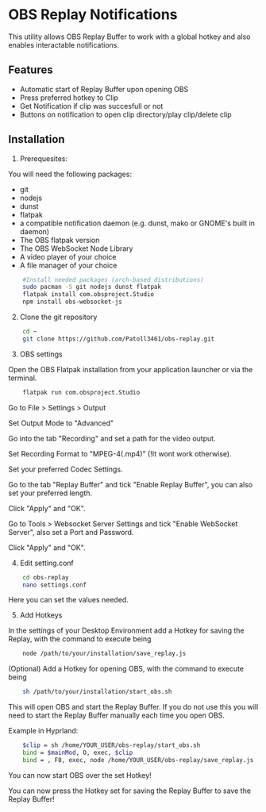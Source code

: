 
# OBS Replay Notifications

This utility allows OBS Replay Buffer to work with a global hotkey and also enables interactable notifications.


## Features

- Automatic start of Replay Buffer upon opening OBS
- Press preferred hotkey to Clip
- Get Notification if clip was succesfull or not
- Buttons on notification to open clip directory/play clip/delete clip


## Installation

1. Prerequesites:

You will need the following packages:
- git
- nodejs
- dunst
- flatpak
- a compatible notification daemon (e.g. dunst, mako or GNOME's built in daemon)
- The OBS flatpak version
- The OBS WebSocket Node Library
- A video player of your choice
- A file manager of your choice

```bash
    #Install needed packages (arch-based distributions)
    sudo pacman -S git nodejs dunst flatpak
    flatpak install com.obsproject.Studio
    npm install obs-websocket-js
```



2. Clone the git repository

```bash
    cd ~
    git clone https://github.com/Patoll3461/obs-replay.git
```



3. OBS settings

Open the OBS Flatpak installation from your application launcher or via the terminal.

```bash
    flatpak run com.obsproject.Studio
```
Go to File > Settings > Output

Set Output Mode to "Advanced"

Go into the tab "Recording" and set a path for the video output.

Set Recording Format to "MPEG-4(.mp4)" (!It wont work otherwise).

Set your preferred Codec Settings.

Go to the tab "Replay Buffer" and tick "Enable Replay Buffer", you can also set your preferred length.

Click "Apply" and "OK".

Go to Tools > Websocket Server Settings and tick "Enable WebSocket Server", also set a Port and Password.

Click "Apply" and "OK".



4. Edit setting.conf

```bash
    cd obs-replay
    nano settings.conf
```
Here you can set the values needed.



5. Add Hotkeys

In the settings of your Desktop Environment add a Hotkey for saving the Replay, with the command to execute being 

```bash
    node /path/to/your/installation/save_replay.js
```

(Optional) Add a Hotkey for opening OBS, with the command to execute being

```bash
    sh /path/to/your/installation/start_obs.sh
```
This will open OBS and start the Replay Buffer. If you do not use this you will need to start the Replay Buffer manually each time you open OBS.

Example in Hyprland:

```bash
    $clip = sh /home/YOUR_USER/obs-replay/start_obs.sh
    bind = $mainMod, O, exec, $clip
    bind = , F8, exec, node /home/YOUR_USER/obs-replay/save_replay.js
```

You can now start OBS over the set Hotkey!

You can now press the Hotkey set for saving the Replay Buffer to save the Replay Buffer!

